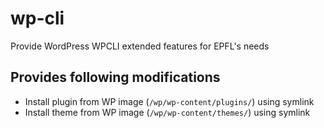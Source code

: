 # wp-cli
Provide WordPress WPCLI extended features for EPFL's needs

## Provides following modifications

- Install plugin from WP image (`/wp/wp-content/plugins/`) using symlink
- Install theme from WP image (`/wp/wp-content/themes/`) using symlink
